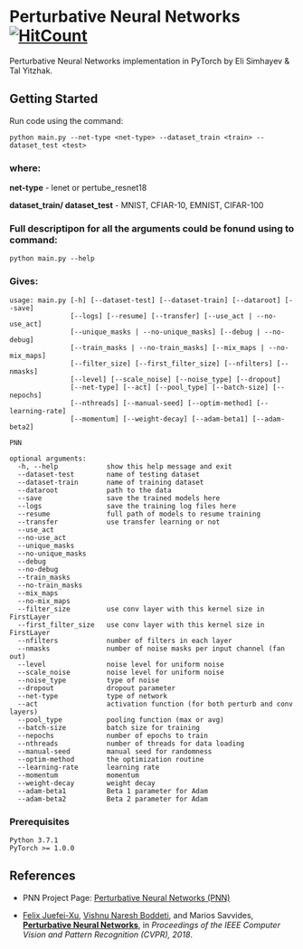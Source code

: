 # Perturbative Neural Networks [![HitCount](http://hits.dwyl.com/elisim/Perturbative-Neural-Networks-CVPR18.svg)](http://hits.dwyl.com/elisim/Perturbative-Neural-Networks-CVPR18)

Perturbative Neural Networks implementation in PyTorch by Eli Simhayev & Tal Yitzhak.

## Getting Started
Run code using the command:
```
python main.py --net-type <net-type> --dataset_train <train> --dataset_test <test>
```

### where:
**net-type** - lenet or pertube_resnet18 

**dataset_train/ dataset_test** - MNIST, CFIAR-10, EMNIST, CIFAR-100

### Full descriptipon for all the arguments could be fonund using to command: 

```
python main.py --help
```
### Gives:

```
usage: main.py [-h] [--dataset-test] [--dataset-train] [--dataroot] [--save]
               [--logs] [--resume] [--transfer] [--use_act | --no-use_act]
               [--unique_masks | --no-unique_masks] [--debug | --no-debug]
               [--train_masks | --no-train_masks] [--mix_maps | --no-mix_maps]
               [--filter_size] [--first_filter_size] [--nfilters] [--nmasks]
               [--level] [--scale_noise] [--noise_type] [--dropout]
               [--net-type] [--act] [--pool_type] [--batch-size] [--nepochs]
               [--nthreads] [--manual-seed] [--optim-method] [--learning-rate]
               [--momentum] [--weight-decay] [--adam-beta1] [--adam-beta2]

PNN

optional arguments:
  -h, --help            show this help message and exit
  --dataset-test        name of testing dataset
  --dataset-train       name of training dataset
  --dataroot            path to the data
  --save                save the trained models here
  --logs                save the training log files here
  --resume              full path of models to resume training
  --transfer            use transfer learning or not
  --use_act
  --no-use_act
  --unique_masks
  --no-unique_masks
  --debug
  --no-debug
  --train_masks
  --no-train_masks
  --mix_maps
  --no-mix_maps
  --filter_size         use conv layer with this kernel size in FirstLayer
  --first_filter_size   use conv layer with this kernel size in FirstLayer
  --nfilters            number of filters in each layer
  --nmasks              number of noise masks per input channel (fan out)
  --level               noise level for uniform noise
  --scale_noise         noise level for uniform noise
  --noise_type          type of noise
  --dropout             dropout parameter
  --net-type            type of network
  --act                 activation function (for both perturb and conv layers)
  --pool_type           pooling function (max or avg)
  --batch-size          batch size for training
  --nepochs             number of epochs to train
  --nthreads            number of threads for data loading
  --manual-seed         manual seed for randomness
  --optim-method        the optimization routine
  --learning-rate       learning rate
  --momentum            momentum
  --weight-decay        weight decay
  --adam-beta1          Beta 1 parameter for Adam
  --adam-beta2          Beta 2 parameter for Adam
```

### Prerequisites
```
Python 3.7.1 
PyTorch >= 1.0.0 
```

## References
* PNN Project Page: [Perturbative Neural Networks (PNN)](http://xujuefei.com/pnn.html)

* [Felix Juefei-Xu](http://xujuefei.com), [Vishnu Naresh Boddeti](http://vishnu.boddeti.net/), and Marios Savvides, [**Perturbative Neural Networks**](https://arxiv.org/pdf/1806.01817v1.pdf), in *Proceedings of the IEEE Computer Vision and Pattern Recognition (CVPR), 2018*.
